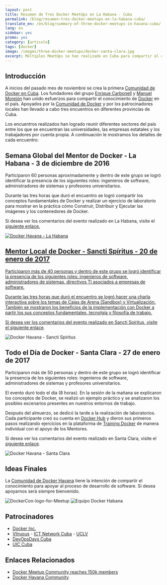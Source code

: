 ```yaml
---
layout: post
title: Resumen de Tres Docker MeetUps en La Habana - Cuba
permalink: /blog/resumen-tres-docker-meetups-en-la-habana-cuba/
translate_en: /en/blog/summary-of-three-docker-meetups-in-havana-cuba/
lang: es
sidebar: yes
promo: yes
category: [articulo]
tags: [docker]
image: /images/three-docker-meetups/docker-santa-clara.jpg
excerpt: Múltiples MeetUps se han realizado en Cuba para compartir el conocimiento acerca de Docker. Socializar la información entre los amantes de Docker es el principal objetivo.
---
```


## Introducción

A inicios del pasado mes de noviembre se crea la primera <a href="https://www.meetup.com/Docker-Havana/" target="_blank">Comunidad de Docker en Cuba</a>. Los fundadores del grupo <a href="https://twitter.com/kikicarbonell" target="_blank">Enrique Carbonell</a> y <a href="https://twitter.com/morejon85" target="_blank">Manuel Morejón</a> han unido esfuerzos para compartir el conocimiento de <a href="https://www.docker.com/" target="_blank">Docker</a> en el país. Apoyados por la <a target="_blank" href="https://www.docker.com/docker-community">Comunidad de Docker</a> y por los patrocinadores locales han llevado a cabo tres encuentros en diferentes provincias de Cuba. 

Los encuentros realizados han logrado reunir diferentes sectores del país entre los que se encuentran las universidades, las empresas estatales y los trabajadores por cuenta propia. A continuación le mostramos los detalles de cada encuentro:

## Semana Global del Mentor de Docker - La Habana - 3 de diciembre de 2016

Participaron 60 personas aproximadamente y dentro de este grupo se logró identificar la presencia de los siguientes roles: ingenieros de software, administradores de sistemas y profesores universitarios.

Durante las tres horas que duró el encuentro se logró compartir los conceptos fundamentales de Docker y realizar un ejercicio de laboratorio para mostrar en la práctica cómo Construir, Distribuir y Ejecutar las imágenes y los contenedores de Docker.

Si desea ver los comentarios del evento realizado en La Habana, visite el <a target="_blank" href="https://www.meetup.com/Docker-Havana/events/235359303/">siguiente enlace.

<img src="{{ site.baseurl }}/images/three-docker-meetups/docker-havana.jpg" title="Docker Havana - La Habana" name="Docker Havana - La Habana" />

## Mentor Local de Docker - Sancti Spíritus - 20 de enero de 2017

Participaron más de 40 personas y dentro de este grupo se logró identificar la presencia de los siguientes roles: ingenieros de software, administradores de sistemas, directivos TI asociados a empresas de software.

Durante las tres horas que duró el encuentro se logró hacer una charla interactiva sobre los temas de Cajas de Arena (Sandbox) y Virtualización. También se mostraron los beneficios de la implementación con Docker a partir los sus conceptos fundamentales, tecnolgía y filosofía de trabajo.

Si desea ver los comentarios del evento realizado en Sancti Spíritus, visite el <a target="_blank" href="https://www.meetup.com/Docker-Havana/events/236857148/">siguiente enlace</a>.

<img src="{{ site.baseurl }}/images/three-docker-meetups/docker-sancti-spiritus.jpg" title="Docker Havana - Sancti Spiritus" name="Docker Havana - Sancti Spiritus" />

## Todo el Día de Docker - Santa Clara - 27 de enero de 2017

Participaron más de 50 personas y dentro de este grupo se logró identificar la presencia de los siguientes roles: ingenieros de software, administradores de sistemas y profesores universitarios.

El evento duró todo el día (8 horas). En la sesión de la mañana se explicaron los conceptos de Docker, se realizó un ejemplo práctico y se analizaron los posibles escenarios presentes en nuestros entornos de trabajo.

Después del almuerzo, se dedicó la tarde a la realización de laboratorios. Cada participante creó su cuenta en <a target="_blank" href="https://hub.docker.com/">Docker Hub</a> y dieron sus primeros pasos realizando ejercicios en la plataforma de <a target="_blank" href="https://training.docker.com">Training Docker</a> de manera individual con el apoyo de los Mentores.

Si desea ver los comentarios del evento realizado en Santa Clara, visite el <a target="_blank" href="https://www.meetup.com/Docker-Havana/events/236871642/">siguiente enlace</a>.

<img src="{{ site.baseurl }}/images/three-docker-meetups/docker-santa-clara.jpg" title="Docker Havana - Santa Clara" name="Docker Havana - Santa Clara" />

## Ideas Finales

La <a href="https://www.meetup.com/Docker-Havana/" target="_blank">Comunidad de Docker Havana</a> tiene la intención de compartir el conocimiento para apoyar al proceso de desarrollo de software. Si desea apoyarnos será siempre bienvenido.

<img src="{{ site.baseurl }}/images/three-docker-meetups/DockerCon-logo-for-Meetup.jpg" title="DockerCon-logo-for-Meetup" name="DockerCon-logo-for-Meetup" />

<img src="{{ site.baseurl }}/images/three-docker-meetups/docker-havana-team.jpg" title="Equipo Docker Habana" name="Equipo Docker Habana" />

## Patrocinadores

- [Docker Inc.](http://www.docker.com/)
- [Vliruous](http://www.vliruos.be/) - [ICT Network Cuba](http://www.vliruos.be/en/ongoing-projects/overview-of-ongoing-projects/network-cooperation/network-ict-cuba/) - [UCLV](http://www.uclv.edu.cu/)
- [DevOpsDays Cuba](https://devopsdayscuba.eventos.uci.cu/)
- [UIC Cuba](http://www.uniondeinformaticos.cu/)

## Enlaces Relacionados

* [Docker Meetup Community reaches 150k members](https://blog.docker.com/2017/01/docker-meetup-community-reaches-150k-members/)
* [Docker Havana Community](https://www.meetup.com/Docker-Havana)

